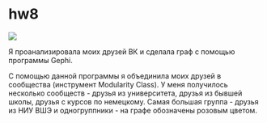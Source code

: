 # hw8
![](https://thecarebean.github.io/hw8/)

Я проанализировала моих друзей ВК и сделала граф с помощью программы Gephi.

С помощью данной программы я объединила моих друзей в сообщества (инструмент Modularity Class). У меня получилось несколько сообществ - друзья из университета, друзья из бывшей школы, друзья с курсов по немецкому. Самая большая группа - друзья из НИУ ВШЭ и одногруппники - на графе обозначены розовым цветом.

